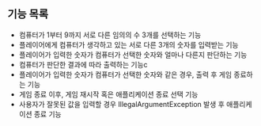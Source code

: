 ## 기능 목록

- 컴퓨터가 1부터 9까지 서로 다른 임의의 수 3개를 선택하는 기능
- 플레이어에게 컴퓨터가 생각하고 있는 서로 다른 3개의 숫자를 입력받는 기능
- 플레이어가 입력한 숫자가 컴퓨터가 선택한 숫자와 얼마나 다른지 판단하는 기능
- 컴퓨터가 판단한 결과에 따라 출력하는 기능c
- 플레이어가 입력한 숫자가 컴퓨터가 선택한 숫자와 같은 경우, 출력 후 게임 종료하는 기능
- 게임 종료 이후, 게임 재시작 혹은 애플리케이션 종료 선택 기능
- 사용자가 잘못된 값을 입력할 경우 IllegalArgumentException 발생 후 애플리케이션 종료 기능
